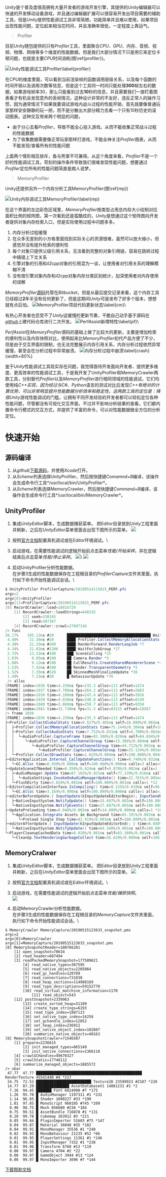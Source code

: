 *Unity*是个普及度很高拥有大量开发者的游戏开发引擎，其提供的*Unity*编辑器可以快速的开发移动设备游戏，并且通过编辑器扩展可以很容易开发出项目需要的辅助工具，但是*Unity*提供性能调试工具非常简陋，功能简单并且难以使用，如果项目出现性能问题，定位起来相当花时间，并且准确率很低，一定程度上靠运气。

> Profiler

目前Unity随包提供的只有*Profiler*工具，里面聚合*CPU*、*GPU*、内存、音频、视频、物理、网络等多个维度的性能数据，但是我们大部分情况下只是用它来定位卡顿问题，也就是主要*CPU*时间消耗(图\ref{profiler})。

![Unity性能调试工具Profiler\label{profiler}](docs/figures/profiler.png)

在*CPU*的维度里面，可以看到当前渲染帧的函数调用层级关系，以及每个函数的时间开销以及调用次数等信息，但是这个工具同一时间只能处理**300**帧左右的数据，如果游戏帧率30，那么只能看到过去**10**秒的信息，并且需要我们一直盯着图表看才有机会发现意外的丢帧情况，这种设计非常的不友好，违反正常人的操作习惯，因为通常情况下如果我要调试游戏内战斗过程的性能开销，首先我要像普通玩家那样安安静静的玩一把，而不是分散出大部分精力去看一个只有10秒历史的滚动图表。这种交互带来两个明显的问题，

- 由于分心去看*Profiler*，导致不能全心投入游戏，从而不能收集正常战斗过程的性能数据
- 为了收集数据需要像正常玩家那样打游戏，不能全神关注*Profiler*图表，从而不能发现/查看所有的性能问题

上面两个情形相互排斥，鱼与熊掌不可兼得。从这个角度来看，*Profiler*不是一个好的性能调试工具，苛刻的操作条件导致我们很难发现性能问题，想要通过*Profiler*定位所有的性能问题简直是痴人说梦。

> MemoryProfiler

Unity还提供另外一个内存分析工具MemoryProfiler(图\ref{mp})

![Unity内存调试工具MemoryProfiler\label{mp}](docs/figures/unity-mp.png)

在这个界面的左边彩色区域里，*MemoryProfiler*按类型占用总内存大小绘制对应面积比例的矩阵图，第一次看到还是蛮酷炫的，*Unity*是想通过这个矩阵图向开发者提供对象内存检索入口，但是实际使用过程中问题多多。

1. 内存分析过程缓慢
2. 在众多无差别的小方格里面找到实际关心的资源很难，虽然可以放大缩小，但感觉并没有提升检索的便利性
3. 每个对象只提供父级引用关系，无法看到完整的对象引用链，容易在跳转过程中搞错上下文关系
4. 引擎对象的引用和*il2cpp*对象的引用混为一谈，让使用者对引用关系的理解模糊不清
5. 没有按引擎对象内存和*il2cpp*对象内存分类区别统计，加深使用者对内存使用的误解

*MemoryProfiler*[源码](https://bitbucket.org/Unity-Technologies/memoryprofiler)托管在*Bitbucket*，但是从最后提交记录来看，这个内存工具已经超过**2**年半没有任何更新了，但是这期间*Unity*可是发布了好多个版本，想想就有点后怕。
![MemoryProfiler项目代码更新状态\label{cm}](docs/figures/bitbucket-cm.png)\

有热心开发者也忍受不了*Unity*这缓慢的更新节奏，干脆自己动手基于源码在[*github*](https://github.com/GameBuildingBlocks/PerfAssist)上建代码仓库进行二次开发。
![PerfAssist新增特性\label{pf}](docs/figures/perf-assist.png)\

*PerfAssist*在*MemoryProfiler*源码的基础上做了比较大的更新，主要是增加检索的便利性以及内存快照对比，使用起来比*MemoryProfiler*初代产品方便了不少，但是由于交互界面的限制，也无法完整展示内存引用关系，内存分析过程依然异常缓慢，甚至会在分析过程中异常崩溃。
![内存分析过程中崩溃\label{crash}](docs/figures/crash.png){width=80%}

鉴于*Unity*性能调试工具现实存在问题，我觉得亟待开发面向开发者、提供更多维度、更高效率的性能调试工具，于是我开发了UnityProfiler和MemoryCrawler两款工具，分别替代*Profiler*以及*MemoryProfiler*进行相同领域的性能调试，它们均使用纯*C++*实现，因为经过与*C#*、*Python*语言的测试对比后发现*C++*有绝对的计算优势，可以非常明显提升性能数据分析效率和稳定性。这两款工具的定位是：降低*Unity*游戏性能调试的门槛，让拥有不同开发经验的开发者都可以轻松定位各种性能问题，尽管都没有可视化交互界面，不过并不影响分析结果的查看，它们都内置命令行模式的交互方式，并提供了丰富的命令，可以对性能数据做全方位的分析定位。


# 快速开始

## 源码编译

1. 从*github*[下载源码](https://github.com/larryhou/MemoryProfiler)，并使用*Xcode*打开。
2. 从*Scheme*列表选择UnityProfiler，然后按快捷键*Comamnd+B*编译，该操作会生成命令行工具*/usr/local/bin/UnityProfiler*。
3. 从*Scheme*列表选择MemoryCrawler，然后按快捷键*Command+B*编译，该操作会生成命令行工具*/usr/local/bin/MemoryCrawler*。

## UnityProfiler

1. 集成*UnityEditor*脚本，生成数据捕获菜单。
把*Editor*目录放到*Unity*工程里面并刷新，之后在*UnityEditor*菜单里面会出现下图所示的菜单。
![](docs/figures/editor-menu.png)

2. 按照[官方文档](https://docs.unity3d.com/Manual/ProfilerWindow.html)配置真机调试或在*Editor*环境调试。\

3. 启动游戏，在需要性能调试的逻辑开始前点击菜单*性能/开始采样*，并在逻辑结束后点击菜单*性能/停止采样*。
![](docs/figures/up-start.png)\ ![](docs/figures/up-stop.png)

4. 启动UnityProfiler分析性能数据。\
在步骤3生成的性能数据保存在工程根目录的*ProfilerCapture*文件夹里面，执行如下命令开始性能调试会话。\

```C#
$ UnityProfiler ProfilerCapture/20190514115025_PERF.pfc 
argc=2
argv[0]=UnityProfiler
argv[1]=ProfilerCapture/20190514115025_PERF.pfc
[0] RecordCrawler::load=28816729
    [1] RecordCrawler::loadStrings=648335
        [2] seek=338165
        [3] read=307367
    [4] RecordCrawler::crawl=27087144
/> func
38.17%    185.12ms #20      ██████████████████████████████████████ WaitForTargetFPS *1
 4.40%     21.36ms #20      ████ Profiler.CollectMemoryAllocationStats *128
 4.38%     21.25ms #200     ████ RenderForward.RenderLoopJob *7
 4.34%     21.02ms #1206    ████ WaitForJobGroup *27
 2.75%     13.32ms #100     ███ SceneCulling *25
 2.03%      9.85ms #100     ██ Camera.Render *3
 1.88%      9.12ms #100     ██ CullResults.CreateSharedRendererScene *46
 1.53%      7.42ms #100     ██ Render.TransparentGeometry *5
 1.52%      7.35ms #320     ██ SkinnedMeshFinalizeUpdate *38
 1.49%      7.21ms #20      █ BehaviourUpdate *76
 /> alloc
[FRAME] index=1036 time=4.250ms fps=235.3 alloc=113 offset=1474
[FRAME] index=1037 time=3.780ms fps=264.2 alloc=113 offset=2683
[FRAME] index=1038 time=4.100ms fps=243.4 alloc=113 offset=3916
[FRAME] index=1039 time=4.030ms fps=248.0 alloc=113 offset=8149
[FRAME] index=1040 time=3.860ms fps=258.7 alloc=113 offset=9358
[FRAME] index=1041 time=31.730ms fps=31.5 alloc=83215 offset=10567
/> frame 1036
[FRAME] index=1036 time=4.250ms fps=235.3 alloc=113 offset=1474
├─Profiler.CollectGlobalStats time=9.527%/0.405ms self=16.080%/0.065ms calls=1 *1
│  ├─Profiler.CollectMemoryAllocationStats time=75.144%/0.304ms self=100.000%/0.304ms calls=1 *2
│  ├─Profiler.CollectAudioStats time=7.752%/0.031ms self=6.700%/0.002ms calls=1 *3
│  │  └─AudioProfiler.CaptureFrame time=93.300%/0.029ms self=84.694%/0.025ms calls=1 *4
│  │     └─AudioProfiler.CaptureChannelGroup time=15.306%/0.004ms self=55.288%/0.002ms calls=1 *5
│  │        └─AudioProfiler.CaptureChannelGroup time=44.712%/0.002ms self=66.866%/0.001ms calls=2 *5
│  │           └─AudioProfiler.CaptureChannelGroup time=33.134%/0.001ms self=100.000%/0.001ms calls=2 *5
│  └─Profiler.CollectDrawStats time=1.025%/0.004ms self=100.000%/0.004ms calls=1 *6
├─EditorApplication.Internal_CallUpdateFunctions() time=0.748%/0.032ms self=99.069%/0.032ms calls=1 alloc=96 *7
│  └─GC.Alloc time=0.930%/0.000ms self=100.000%/0.000ms calls=3 alloc=96 *8
├─UpdateSceneIfNeeded time=0.556%/0.024ms self=9.870%/0.002ms calls=1 *9
│  ├─AudioManager.Update time=87.102%/0.021ms self=77.239%/0.016ms calls=1 *10
│  │  └─AudioSettings.InvokeOnAudioManagerUpdate() time=22.761%/0.005ms self=100.000%/0.005ms calls=1 *11
│  └─FlushDirty time=3.028%/0.001ms self=100.000%/0.001ms calls=1 *12
├─EditorCompilationInterface.IsCompiling() time=0.225%/0.010ms self=96.836%/0.009ms calls=1 alloc=17 *13
│  └─GC.Alloc time=3.164%/0.000ms self=100.000%/0.000ms calls=1 alloc=17 *8
├─editorBeforeUpdate.{ InputUpdate(kInputUpdateEditorBegin); InputSendEvents(); } time=0.125%/0.005ms self=36.696%/0.002ms calls=1 *14
│  ├─NativeInputSystem.NotifyUpdate() time=35.697%/0.002ms self=100.000%/0.002ms calls=1 *15
│  └─NativeInputSystem.NotifyEvents() time=27.607%/0.001ms self=100.000%/0.001ms calls=1 *16
├─UpdatePreloading time=0.048%/0.002ms self=14.809%/0.000ms calls=1 *18
│  └─Application.Integrate Assets in Background time=85.191%/0.002ms self=18.081%/0.000ms calls=1 *19
│     └─Preload Single Step time=81.919%/0.001ms self=100.000%/0.001ms calls=1 *20
├─editorAfterUpdate.{ InputUpdate(kInputUpdateEditorEnd); } time=0.040%/0.002ms self=35.660%/0.001ms calls=1 *21
│  └─NativeInputSystem.NotifyUpdate() time=64.340%/0.001ms self=100.000%/0.001ms calls=1 *15
└─PlayerCleanupCachedData time=0.020%/0.001ms self=63.380%/0.001ms calls=1 *22
   └─CleanUp.TextRenderingGarbageCollect time=36.620%/0.000ms self=100.000%/0.000ms calls=1 *23
```

## MemoryCralwer

1. 集成*UnityEditor*脚本，生成数据捕获菜单。
把*Editor*目录放到*Unity*工程里面并刷新，之后在*UnityEditor*菜单里面会出现下图所示的菜单。
![](figures/editor-menu.png)

2. 按照[官方文档](https://docs.unity3d.com/Manual/ProfilerWindow.html)配置真机调试或在*Editor*环境调试。\

3. 启动游戏，在需要性能调试的逻辑开始前点击菜单*性能/捕获快照*。\
![](figures/mc-cap.png)

4. 启动MemoryCrawler分析性能数据。\
在步骤3生成的性能数据保存在工程根目录的*MemoryCapture*文件夹里面，执行如下命令开始性能调试会话。\

```
$ MemoryCrawler MemoryCapture/20190515123633_snapshot.pms 
argc=2
argv[0]=MemoryCrawler
argv[1]=MemoryCapture/20190515123633_snapshot.pms
[0] MemorySnapshotReader=180766281
    [1] open_snapshot=78634
    [2] read_header=687494
    [3] readPackedMemorySnapshot=177589621
        [4] read_native_types=367595
        [5] read_native_objects=2205864
        [6] read_gc_handles=120789
        [7] read_connections=731030
        [8] read_heap_sections=114988169
        [9] read_type_descriptions=59152770
        [10] read_virtual_matchine_information=1170
            [11] read_object=543
    [12] postSnapshot=2339963
        [13] create_sorted_heap=31189
        [14] create_type_strings=6193
        [15] read_type_index=1887123
        [16] set_native_type_index=16258
        [17] set_gchandle_index=12052
        [18] set_heap_index=236912
        [19] set_native_object_index=102807
        [20] summarize_native_objects=40163
[0] MemorySnapshotCrawler=71546587
    [1] prepare=2236615
        [2] init_managed_types=865149
        [3] init_native_connections=1366118
    [4] crawlGCHandles=49670327
    [5] crawlStatic=17748112
    [6] summarize_managed_objects=1885572
/> ubar
 47.77  47.77 ████████████████████████████████████████████████ RenderTexture 45541440 #4 *217
 24.75  72.52 █████████████████████████ Texture2D 23599923 #2107 *220
 14.77  87.29 ███████████████ AssetDatabaseV1 14081231 #1 *2
  7.16  94.45 ███████ Font 6824990 #7 *175
  1.26  95.70 █ AudioManager 1197311 #1 *231
  1.14  96.85 █ Shader 1090227 #33 *199
  1.01  97.85 █ MonoScript 960105 #745 *209
  0.90  98.75 █ Mesh 856680 #236 *184
  0.75  99.51 █ AssetBundle 716878 #1 *131
  0.28  99.78 █ Cubemap 263912 #3 *221
  0.05  99.84 █ PluginImporter 51603 #75 *147
  0.04  99.87 █ Material 36040 #35 *182
  0.04  99.91 █ MonoManager 35536 #1 *240
  0.02  99.93 █ MonoBehaviour 21235 #52 *66
  0.01  99.95 █ PlayerSettings 11361 #1 *246
  0.01  99.95 █ InputManager 7332 #1 *238
  0.01  99.96 █ Transform 6760 #13 *119
  0.00  99.97 █ Camera 4704 #2 *22
  0.00  99.97 █ GameObject 3944 #13 *124
  0.00  99.97 █ MonoImporter 3696 #7 *144
```

[下载帮助文档](docs/README.pdf)
